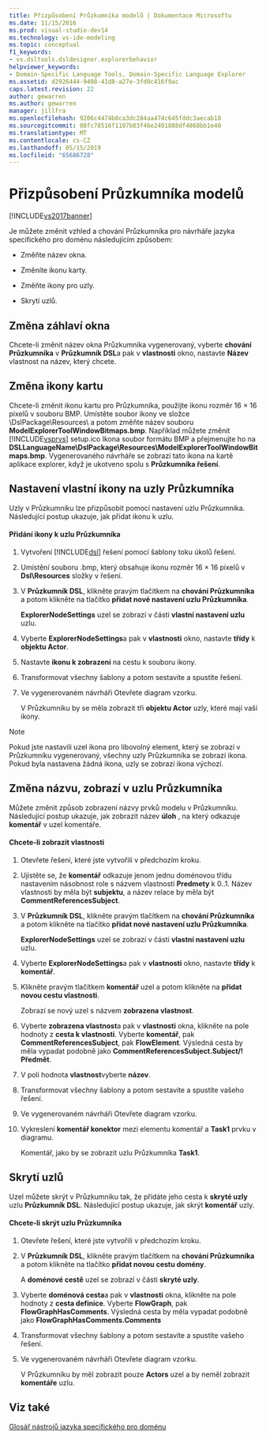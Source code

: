 ```yaml
---
title: Přizpůsobení Průzkumníka modelů | Dokumentace Microsoftu
ms.date: 11/15/2016
ms.prod: visual-studio-dev14
ms.technology: vs-ide-modeling
ms.topic: conceptual
f1_keywords:
- vs.dsltools.dsldesigner.explorerbehavior
helpviewer_keywords:
- Domain-Specific Language Tools, Domain-Specific Language Explorer
ms.assetid: d2926444-9408-41d8-a27e-3fd0c416f9ac
caps.latest.revision: 22
author: gewarren
ms.author: gewarren
manager: jillfra
ms.openlocfilehash: 9206c4474b8ca3dc284aa474c645fddc3aecab18
ms.sourcegitcommit: 08fc78516f1107b83f46e2401888df4868bb1e40
ms.translationtype: MT
ms.contentlocale: cs-CZ
ms.lasthandoff: 05/15/2019
ms.locfileid: "65686728"
---
```

# <a name="customizing-the-model-explorer"></a>Přizpůsobení Průzkumníka modelů
[!INCLUDE[vs2017banner](../includes/vs2017banner.md)]

Je můžete změnit vzhled a chování Průzkumníka pro návrháře jazyka specifického pro doménu následujícím způsobem:  
  
- Změňte název okna.  
  
- Změníte ikonu karty.  
  
- Změňte ikony pro uzly.  
  
- Skrytí uzlů.  
  
## <a name="changing-the-window-title"></a>Změna záhlaví okna  
 Chcete-li změnit název okna Průzkumníka vygenerovaný, vyberte **chování Průzkumníka** v **Průzkumník DSL**a pak v **vlastnosti** okno, nastavte  **Název** vlastnost na název, který chcete.  
  
## <a name="changing-the-tab-icon"></a>Změna ikony kartu  
 Chcete-li změnit ikonu kartu pro Průzkumníka, použijte ikonu rozměr 16 × 16 pixelů v souboru BMP. Umístěte soubor ikony ve složce \DslPackage\Resources\ a potom změňte název souboru **ModelExplorerToolWindowBitmaps.bmp**. Například můžete změnit [!INCLUDE[vsprvs](../includes/vsprvs-md.md)] setup.ico Ikona soubor formátu BMP a přejmenujte ho na **DSLLanguageName\DslPackage\Resources\ModelExplorerToolWindowBitmaps.bmp**. Vygenerovaného návrháře se zobrazí tato ikona na kartě aplikace explorer, když je ukotveno spolu s **Průzkumníka řešení**.  
  
## <a name="setting-custom-icons-on-explorer-nodes"></a>Nastavení vlastní ikony na uzly Průzkumníka  
 Uzly v Průzkumníku lze přizpůsobit pomocí nastavení uzlu Průzkumníka. Následující postup ukazuje, jak přidat ikonu k uzlu.  
  
#### <a name="to-add-an-icon-to-an-explorer-node"></a>Přidání ikony k uzlu Průzkumníka  
  
1. Vytvoření [!INCLUDE[dsl](../includes/dsl-md.md)] řešení pomocí šablony toku úkolů řešení.  
  
2. Umístění souboru .bmp, který obsahuje ikonu rozměr 16 × 16 pixelů v **Dsl\Resources** složky v řešení.  
  
3. V **Průzkumník DSL**, klikněte pravým tlačítkem na **chování Průzkumníka** a potom klikněte na tlačítko **přidat nové nastavení uzlu Průzkumníka**.  
  
     **ExplorerNodeSettings** uzel se zobrazí v části **vlastní nastavení uzlu** uzlu.  
  
4. Vyberte **ExplorerNodeSettings**a pak v **vlastnosti** okno, nastavte **třídy** k **objektu Actor**.  
  
5. Nastavte **ikonu k zobrazení** na cestu k souboru ikony.  
  
6. Transformovat všechny šablony a potom sestavíte a spustíte řešení.  
  
7. Ve vygenerovaném návrháři Otevřete diagram vzorku.  
  
     V Průzkumníku by se měla zobrazit tři **objektu Actor** uzly, které mají vaší ikony.  
  
> [!NOTE]
> Pokud jste nastavili uzel ikona pro libovolný element, který se zobrazí v Průzkumníku vygenerovaný, všechny uzly Průzkumníka se zobrazí ikona. Pokud byla nastavena žádná ikona, uzly se zobrazí ikona výchozí.  
  
## <a name="changing-the-name-displayed-on-an-explorer-node"></a>Změna názvu, zobrazí v uzlu Průzkumníka  
 Můžete změnit způsob zobrazení názvy prvků modelu v Průzkumníku. Následující postup ukazuje, jak zobrazit název **úloh** , na který odkazuje **komentář** v uzel komentáře.  
  
#### <a name="to-display-a-property"></a>Chcete-li zobrazit vlastnosti  
  
1. Otevřete řešení, které jste vytvořili v předchozím kroku.  
  
2. Ujistěte se, že **komentář** odkazuje jenom jednu doménovou třídu nastavením násobnost role s názvem vlastnosti **Predmety** k 0..1. Název vlastnosti by měla být **subjektu**, a název relace by měla být **CommentReferencesSubject**.  
  
3. V **Průzkumník DSL**, klikněte pravým tlačítkem na **chování Průzkumníka** a potom klikněte na tlačítko **přidat nové nastavení uzlu Průzkumníka**.  
  
     **ExplorerNodeSettings** uzel se zobrazí v části **vlastní nastavení uzlu** uzlu.  
  
4. Vyberte **ExplorerNodeSettings**a pak v **vlastnosti** okno, nastavte **třídy** k **komentář**.  
  
5. Klikněte pravým tlačítkem **komentář** uzel a potom klikněte na **přidat novou cestu vlastnosti**.  
  
     Zobrazí se nový uzel s názvem **zobrazena vlastnost**.  
  
6. Vyberte **zobrazena vlastnost**a pak v **vlastnosti** okna, klikněte na pole hodnoty z **cesta k vlastnosti**. Vyberte **komentář**, pak **CommentReferencesSubject**, pak **FlowElement**. Výsledná cesta by měla vypadat podobně jako **CommentReferencesSubject.Subject/! Předmět**.  
  
7. V poli hodnota **vlastnost**vyberte **název**.  
  
8. Transformovat všechny šablony a potom sestavíte a spustíte vašeho řešení.  
  
9. Ve vygenerovaném návrháři Otevřete diagram vzorku.  
  
10. Vykreslení **komentář konektor** mezi elementu komentář a **Task1** prvku v diagramu.  
  
     Komentář, jako by se zobrazit uzlu Průzkumníka **Task1**.  
  
## <a name="hiding-nodes"></a>Skrytí uzlů  
 Uzel můžete skrýt v Průzkumníku tak, že přidáte jeho cesta k **skryté uzly** uzlu **Průzkumník DSL**. Následující postup ukazuje, jak skrýt **komentář** uzly.  
  
#### <a name="to-hide-an-explorer-node"></a>Chcete-li skrýt uzlu Průzkumníka  
  
1. Otevřete řešení, které jste vytvořili v předchozím kroku.  
  
2. V **Průzkumník DSL**, klikněte pravým tlačítkem na **chování Průzkumníka** a potom klikněte na tlačítko **přidat novou cestu domény**.  
  
     A **doménové cestě** uzel se zobrazí v části **skryté uzly**.  
  
3. Vyberte **doménová cesta**a pak v **vlastnosti** okna, klikněte na pole hodnoty z **cesta definice**. Vyberte **FlowGraph**, pak **FlowGraphHasComments**. Výsledná cesta by měla vypadat podobně jako **FlowGraphHasComments.Comments**  
  
4. Transformovat všechny šablony a potom sestavíte a spustíte vašeho řešení.  
  
5. Ve vygenerovaném návrháři Otevřete diagram vzorku.  
  
     V Průzkumníku by měl zobrazit pouze **Actors** uzel a by neměl zobrazit **komentáře** uzlu.  
  
## <a name="see-also"></a>Viz také  
 [Glosář nástrojů jazyka specifického pro doménu](https://msdn.microsoft.com/ca5e84cb-a315-465c-be24-76aa3df276aa)
